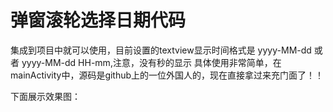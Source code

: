弹窗滚轮选择日期代码
====
集成到项目中就可以使用，目前设置的textview显示时间格式是
yyyy-MM-dd 或者 yyyy-MM-dd HH-mm,注意，没有秒的显示
具体使用非常简单，在mainActivity中，源码是github上的一位外国人的，现在直接拿过来充门面了！！

下面展示效果图：